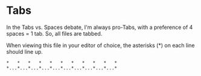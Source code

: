 # Tabs
In the Tabs vs. Spaces debate, I'm always pro-Tabs, with a preference of 4 spaces = 1 tab. So, all files are tabbed.

When viewing this file in your editor of choice, the asterisks (*) on each line should line up.
```
*   *   *   *   *   *   *   *   *   *   *
*...*...*...*...*...*...*...*...*...*...*
```
